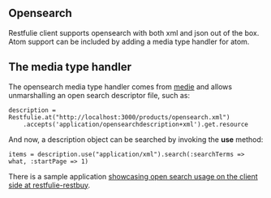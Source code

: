 
## Opensearch

Restfulie client supports opensearch with both xml and json out of the box. Atom support can be included by adding a media type handler for atom.

## The media type handler

The opensearch media type handler comes from <a href="http://github.com/caelum/medie">medie</a> and allows unmarshalling an open search descriptor file, such as:

    description = Restfulie.at("http://localhost:3000/products/opensearch.xml")
        .accepts('application/opensearchdescription+xml').get.resource

And now, a description object can be searched by invoking the <b>use</b> method:

`items = description.use("application/xml").search(:searchTerms => what, :startPage => 1)`

There is a sample application <a href="https://github.com/caelum/restfulie-restbuy">showcasing open search usage on the client side at restfulie-restbuy</a>.


